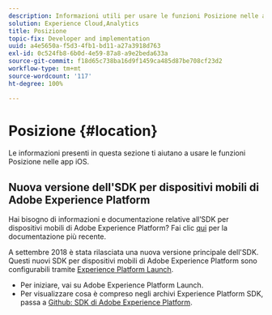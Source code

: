 ```yaml
---
description: Informazioni utili per usare le funzioni Posizione nelle app iOS.
solution: Experience Cloud,Analytics
title: Posizione
topic-fix: Developer and implementation
uuid: a4e5650a-f5d3-4fb1-bd11-a27a3918d763
exl-id: 0c524fb8-6b0d-4e59-87a8-a9e2beda633a
source-git-commit: f18d65c738ba16d9f1459ca485d87be708cf23d2
workflow-type: tm+mt
source-wordcount: '117'
ht-degree: 100%

---
```


# Posizione {#location}

Le informazioni presenti in questa sezione ti aiutano a usare le funzioni Posizione nelle app iOS.

## Nuova versione dell&#39;SDK per dispositivi mobili di Adobe Experience Platform

Hai bisogno di informazioni e documentazione relative all’SDK per dispositivi mobili di Adobe Experience Platform? Fai clic [qui](https://aep-sdks.gitbook.io/docs/) per la documentazione più recente.

A settembre 2018 è stata rilasciata una nuova versione principale dell&#39;SDK. Questi nuovi SDK per dispositivi mobili di Adobe Experience Platform sono configurabili tramite [Experience Platform Launch](https://www.adobe.com/it/experience-platform/launch.html).

* Per iniziare, vai su Adobe Experience Platform Launch.
* Per visualizzare cosa è compreso negli archivi Experience Platform SDK, passa a [Github: SDK di Adobe Experience Platform](https://github.com/Adobe-Marketing-Cloud/acp-sdks).
